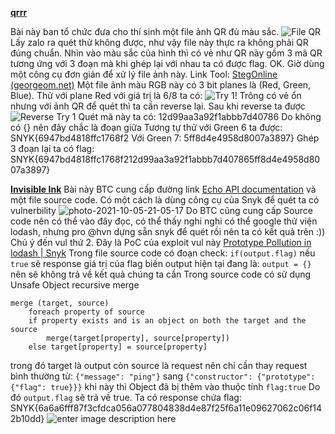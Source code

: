 **[qrrr](https://ctf.snyk.io/challenges#qrrr-82)**

Bài này ban tổ chức đưa cho thí sinh một file ảnh QR đủ màu sắc.
![File QR](https://i.ibb.co/j686m4y/flag.png)
Lấy zalo ra quét thử không được, như vậy file này thực ra không phải QR đúng chuẩn.
Nhìn vào màu sắc của hình thì có vẻ như QR này gồm 3 mã QR tương ứng với 3 đoạn mà khi ghép lại với nhau ta có được flag.
OK. Giờ dùng một công cụ đơn giản để xử lý file ảnh này. Link Tool: [StegOnline (georgeom.net)](https://stegonline.georgeom.net/upload)
Một file ảnh màu RGB này có 3 bit planes là (Red, Green, Blue).
Thử với plane Red với giá trị là 6/8 ta có:
![Try 1!](https://i.ibb.co/zX5y40c/red.png)
Trông có vẻ ổn nhưng với ảnh QR để quét thì ta cần reverse lại. Sau khi reverse ta được
![Reverse Try 1](https://i.ibb.co/x5ppDF5/download.png)
Quét mã này ta có: 12d99aa3a92f1abbb7d40786
Do không có {} nên đây chắc là đoạn giữa
Tương tự thử với Green 6 ta được: SNYK{6947bd4818ffc1768f2
Với Green 7: 5ff8d4e4958d8007a3897}
Ghép 3 đoạn lại ta có flag: SNYK{6947bd4818ffc1768f212d99aa3a92f1abbb7d407865ff8d4e4958d8007a3897}

**[Invisible Ink](https://ctf.snyk.io/challenges#Invisible%20Ink-78)**
Bài này BTC cung cấp đường link [Echo API documentation](http://35.211.53.53:8000/)
và một file source code.
Có một cách là dùng công cụ của Snyk để quét ta có vulnerbility
![photo-2021-10-05-21-05-17](https://i.ibb.co/2vGzxFv/photo-2021-10-05-21-05-17.jpg)
Do BTC cũng cung cấp Source code nên có thể vào đây đọc, có thể thấy nghi nghi có thể google thử viện lodash, nhưng pro @hvn dựng sẵn snyk để quét rồi nên ta có kết quả trên :))
Chú ý đến vul thứ 2.  Đây là PoC của exploit vul này [Prototype Pollution in lodash | Snyk](https://snyk.io/vuln/SNYK-JS-LODASH-450202)
Trong file source code có đoạn check:
``if(output.flag)``
nếu ``true`` sẽ response giá trị của flag
biến output hiện tại đang là:
``output = {}`` nên sẽ không trả về kết quả chúng ta cần
Trong source code có sử dụng Unsafe Object recursive merge
```
merge (target, source) 
	foreach property of source 
	if property exists and is an object on both the target and the source 
		merge(target[property], source[property]) 
	else target[property] = source[property]
```
trong đó target là output còn source là request nên chỉ cần thay request bình thường từ:
`{"message": "ping"}`
sang
`{"constructor": {"prototype": {"flag": true}}}`
khi này thì Object đã bị thêm vào thuộc tính `flag:true`
Do đó `output.flag` sẽ trả về true. Ta có response chứa flag:
SNYK{6a6a6fff87f3cfdca056a077804838d4e87f25f6a11e09627062c06f142b10dd}
![enter image description here](https://i.ibb.co/NmYc1vK/photo-2021-10-05-22-47-33.jpg)